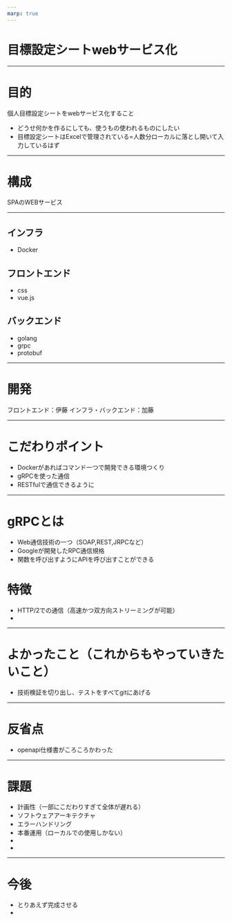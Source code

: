 ```yaml
---
marp: true
---
```

# 目標設定シートwebサービス化

---
# 目的
個人目標設定シートをwebサービス化すること

- どうせ何かを作るにしても、使うもの使われるものにしたい
- 目標設定シートはExcelで管理されている=人数分ローカルに落とし開いて入力しているはず

---
# 構成
SPAのWEBサービス

---

## インフラ
- Docker
## フロントエンド
- css
- vue.js
## バックエンド
- golang
- grpc
- protobuf

---

# 開発

フロントエンド：伊藤
インフラ・バックエンド：加藤

---

# こだわりポイント
- Dockerがあればコマンド一つで開発できる環境つくり
- gRPCを使った通信
- RESTfulで通信できるように
---
# gRPCとは
- Web通信技術の一つ（SOAP,REST,JRPCなど）
- Googleが開発したRPC通信規格
- 関数を呼び出すようにAPIを呼び出すことができる

# 特徴
- HTTP/2での通信（高速かつ双方向ストリーミングが可能）
- 

---
# よかったこと（これからもやっていきたいこと）
- 技術検証を切り出し、テストをすべてgitにあげる
---
# 反省点
- openapi仕様書がころころかわった

---

# 課題
- 計画性（一部にこだわりすぎて全体が遅れる）
- ソフトウェアアーキテクチャ
- エラーハンドリング
- 本番運用（ローカルでの使用しかない）
- 
- 
----

# 今後
- とりあえず完成させる
- 
